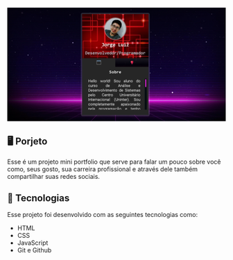 <p align="center">
    <img src=".github/Capa-Portfolio.png" alt="Demonstração do projeto" whidth="100%" >
</p>

## 🖥️ Porjeto
Esse é um projeto mini portfolio que serve para falar um pouco sobre você como, seus gosto, sua carreira profissional e através dele também compartilhar suas redes sociais.

## 🚀 Tecnologias
Esse projeto foi desenvolvido com as seguintes tecnologias como:

- HTML
- CSS
- JavaScript
- Git e Github

